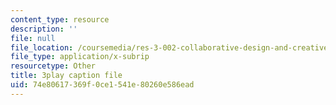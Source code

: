 ```yaml
---
content_type: resource
description: ''
file: null
file_location: /coursemedia/res-3-002-collaborative-design-and-creative-expression-with-arduino-microcontrollers-january-iap-2017/74e80617369f0ce1541e80260e586ead_2039256.srt
file_type: application/x-subrip
resourcetype: Other
title: 3play caption file
uid: 74e80617-369f-0ce1-541e-80260e586ead
---
```

